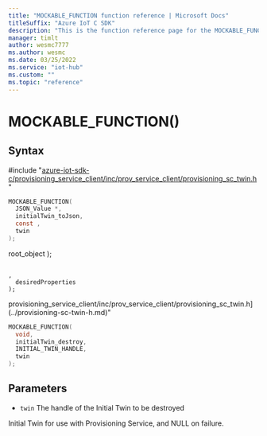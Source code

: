 ```yaml
---                             
title: "MOCKABLE_FUNCTION function reference | Microsoft Docs" 
titleSuffix: "Azure IoT C SDK"            
description: "This is the function reference page for the MOCKABLE_FUNCTION() function in the Azure IoT C SDK. This SDK is used with Azure IoT Hub and Azure IoT Hub Device Provisioning Service"            
manager: timlt                 
author: wesmc7777              
ms.author: wesmc               
ms.date: 03/25/2022                    
ms.service: "iot-hub"             
ms.custom: ""                
ms.topic: "reference"        
---                            
```


# MOCKABLE_FUNCTION()

## Syntax

\#include "[azure-iot-sdk-c/provisioning_service_client/inc/prov_service_client/provisioning_sc_twin.h](../provisioning-sc-twin-h.md)"  
```C
MOCKABLE_FUNCTION(
  JSON_Value *,
  initialTwin_toJson,
  const ,
  twin
);
```

 root_object
);
```

,
  desiredProperties
);
```

provisioning_service_client/inc/prov_service_client/provisioning_sc_twin.h](../provisioning-sc-twin-h.md)"  
```C
MOCKABLE_FUNCTION(
  void,
  initialTwin_destroy,
  INITIAL_TWIN_HANDLE,
  twin
);
```

## Parameters
* `twin` The handle of the Initial Twin to be destroyed

Initial Twin for use with Provisioning Service, and NULL on failure.

